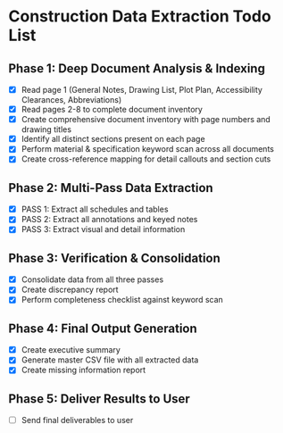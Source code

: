 # Construction Data Extraction Todo List

## Phase 1: Deep Document Analysis & Indexing
- [x] Read page 1 (General Notes, Drawing List, Plot Plan, Accessibility Clearances, Abbreviations)
- [x] Read pages 2-8 to complete document inventory
- [x] Create comprehensive document inventory with page numbers and drawing titles
- [x] Identify all distinct sections present on each page
- [x] Perform material & specification keyword scan across all documents
- [x] Create cross-reference mapping for detail callouts and section cuts

## Phase 2: Multi-Pass Data Extraction
- [x] PASS 1: Extract all schedules and tables
- [x] PASS 2: Extract all annotations and keyed notes
- [x] PASS 3: Extract visual and detail information

## Phase 3: Verification & Consolidation
- [x] Consolidate data from all three passes
- [x] Create discrepancy report
- [x] Perform completeness checklist against keyword scan

## Phase 4: Final Output Generation
- [x] Create executive summary
- [x] Generate master CSV file with all extracted data
- [x] Create missing information report

## Phase 5: Deliver Results to User
- [ ] Send final deliverables to user

